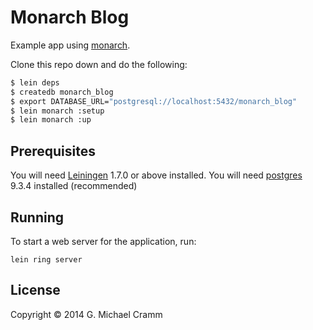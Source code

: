 # Monarch Blog

Example app using [monarch](https://github.com/mcramm/monarch).

Clone this repo down and do the following:

```bash
$ lein deps
$ createdb monarch_blog
$ export DATABASE_URL="postgresql://localhost:5432/monarch_blog"
$ lein monarch :setup
$ lein monarch :up
```

## Prerequisites

You will need [Leiningen][1] 1.7.0 or above installed.
You will need [postgres][2] 9.3.4 installed (recommended)

[1]: https://github.com/technomancy/leiningen
[2]: http://www.postgresql.org

## Running

To start a web server for the application, run:

    lein ring server

## License

Copyright © 2014 G. Michael Cramm

